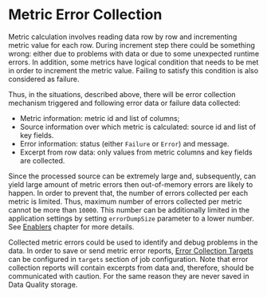 # Metric Error Collection

Metric calculation involves reading data row by row and incrementing metric value for each row. During increment step
there could be something wrong: either due to problems with data or due to some unexpected runtime errors. In addition,
some metrics have logical condition that needs to be met in order to increment the metric value. Failing to satisfy
this condition is also considered as failure.

Thus, in the situations, described above, there will be error collection mechanism triggered and following error data 
or failure data collected:

* Metric information: metric id and list of columns;
* Source information over which metric is calculated: source id and list of key fields.
* Error information: status (either `Failure` or `Error`) and message.
* Excerpt from row data: only values from metric columns and key fields are collected.

Since the processed source can be extremely large and, subsequently, can yield large amount of metric errors then
out-of-memory errors are likely to happen. In order to prevent that, the number of errors collected per each metric
is limited. Thus, maximum number of errors collected per metric cannot be more than `10000`. This number can be
additionally limited in the application settings by setting `errorDumpSize` parameter to a lower number.
See [Enablers](../01-application-setup/01-ApplicationSettings.md#enablers) chapter for more details.

Collected metric errors could be used to identify and debug problems in the data. In order to save or send metric error
reports, [Error Collection Targets](../03-job-configuration/08-Targets.md#error-collection-targets) can be configured in
`targets` section of job configuration. Note that error collection reports will contain excerpts from data and,
therefore, should be communicated with caution. For the same reason they are never saved in Data Quality storage.
